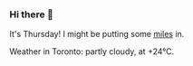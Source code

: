 ### Hi there :wave:

It's Thursday! I might be putting some [miles](https://www.strava.com/athletes/889963) in.

Weather in Toronto: partly cloudy, at +24°C.
